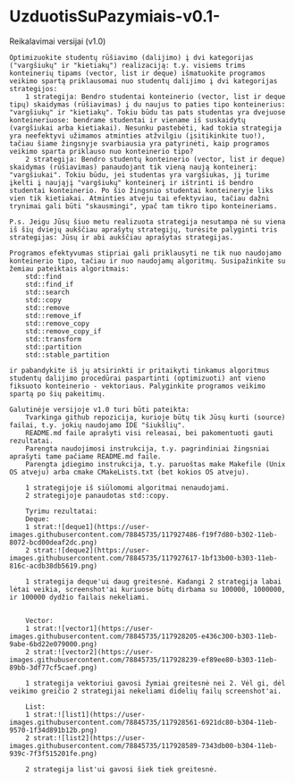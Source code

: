 # UzduotisSuPazymiais-v0.1-
Reikalavimai versijai (v1.0)

    Optimizuokite studentų rūšiavimo (dalijimo) į dvi kategorijas ("vargšiukų" ir "kietiakų") realizaciją: t.y. visiems trims konteinerių tipams (vector, list ir deque) išmatuokite programos veikimo spartą priklausomai nuo studentų dalijimo į dvi kategorijas strategijos:
        1 strategija: Bendro studentai konteinerio (vector, list ir deque tipų) skaidymas (rūšiavimas) į du naujus to paties tipo konteinerius: "vargšiukų" ir "kietiakų". Tokiu būdu tas pats studentas yra dvejuose konteineriuose: bendrame studentai ir viename iš suskaidytų (vargšiukai arba kietiakai). Nesunku pastebėti, kad tokia strategija yra neefektyvi užimamos atminties atžvilgiu (įsitikinkite tuo!), tačiau šiame žingsnyje svarbiausia yra patyrinėti, kaip programos veikimo sparta priklauso nuo konteinerio tipo?
        2 strategija: Bendro studentų konteinerio (vector, list ir deque) skaidymas (rūšiavimas) panaudojant tik vieną naują konteinerį: "vargšiukai". Tokiu būdu, jei studentas yra vargšiukas, jį turime įkelti į naująjį "vargšiukų" konteinerį ir ištrinti iš bendro studentai konteinerio. Po šio žingsnio studentai konteineryje liks vien tik kietiakai. Atminties atveju tai efektyviau, tačiau dažni trynimai gali būti "skausmingi", ypač tam tikro tipo konteineriams.

    P.s. Jeigu Jūsų šiuo metu realizuota strategija nesutampa nė su viena iš šių dviejų aukščiau aprašytų strategijų, turėsite palyginti tris strategijas: Jūsų ir abi aukščiau aprašytas strategijas.

    Programos efektyvumas stipriai gali priklausyti ne tik nuo naudojamo konteinerio tipo, tačiau ir nuo naudojamų algoritmų. Susipažinkite su žemiau pateiktais algoritmais:
        std::find
        std::find_if
        std::search
        std::copy
        std::remove
        std::remove_if
        std::remove_copy
        std::remove_copy_if
        std::transform
        std::partition
        std::stable_partition

    ir pabandykite iš jų atsirinkti ir pritaikyti tinkamus algoritmus studentų dalijimo procedūrai paspartinti (optimizuoti) ant vieno fiksuoto konteinerio - vektoriaus. Palyginkite programos veikimo spartą po šių pakeitimų.

    Galutinėje versijoje v1.0 turi būti pateikta:
        Tvarkinga github repozicija, kurioje būtų tik Jūsų kurti (source) failai, t.y. jokių naudojamo IDE "šiukšlių".
        README.md faile aprašyti visi releasai, bei pakomentuoti gauti rezultatai.
        Parengta naudojimosi instrukcija, t.y. pagrindiniai žingsniai aprašyti tame pačiame README.md faile.
        Parengta įdiegimo instrukcija, t.y. paruoštas make Makefile (Unix OS atveju) arba cmake CMakeLists.txt (bet kokios OS atveju).
        
        1 strategijoje iš siūlomomi algoritmai nenaudojami.
        2 strategijoje panaudotas std::copy.
        
        Tyrimu rezultatai:
        Deque:
        1 strat:![deque1](https://user-images.githubusercontent.com/78845735/117927486-f19f7d80-b302-11eb-8072-bcd00deaf2dc.png)
        2 strat:![deque2](https://user-images.githubusercontent.com/78845735/117927617-1bf13b00-b303-11eb-816c-acdb38db5619.png)
        
        1 strategija deque'ui daug greitesnė. Kadangi 2 strategija labai lėtai veikia, screenshot'ai kuriuose būtų dirbama su 100000, 1000000, ir 100000 dydžio failais nekeliami.

        
        Vector:
        1 strat:![vector1](https://user-images.githubusercontent.com/78845735/117928205-e436c300-b303-11eb-9abe-6bd22e079000.png)
        2 strat:![vector2](https://user-images.githubusercontent.com/78845735/117928239-ef89ee80-b303-11eb-89bb-3df77cf5caef.png)
        
        1 strategija vektoriui gavosi žymiai greitesnė nei 2. Vėl gi, dėl veikimo greičio 2 strategijai nekeliami didelių failų screenshot'ai.
        
        List:
        1 strat:![list1](https://user-images.githubusercontent.com/78845735/117928561-6921dc80-b304-11eb-9570-1f34d891b12b.png)
        2 strat:![list2](https://user-images.githubusercontent.com/78845735/117928589-7343db00-b304-11eb-939c-7f3f515201fe.png)
        
        2 strategija list'ui gavosi šiek tiek greitesnė.


